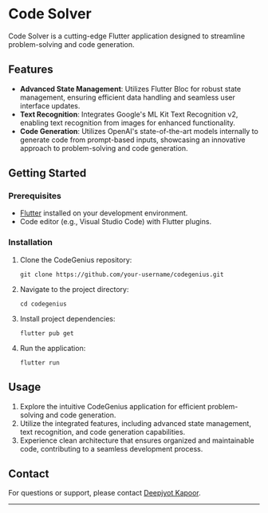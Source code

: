 # Code Solver

Code Solver is a cutting-edge Flutter application designed to streamline problem-solving and code generation.

## Features

- **Advanced State Management**: Utilizes Flutter Bloc for robust state management, ensuring efficient data handling and seamless user interface updates.
- **Text Recognition**: Integrates Google's ML Kit Text Recognition v2, enabling text recognition from images for enhanced functionality.
- **Code Generation**: Utilizes OpenAI's state-of-the-art models internally to generate code from prompt-based inputs, showcasing an innovative approach to problem-solving and code generation.

## Getting Started

### Prerequisites

- [Flutter](https://flutter.dev/docs/get-started/install) installed on your development environment.
- Code editor (e.g., Visual Studio Code) with Flutter plugins.

### Installation

1. Clone the CodeGenius repository:

   ```shell
   git clone https://github.com/your-username/codegenius.git
   ```

2. Navigate to the project directory:

   ```shell
   cd codegenius
   ```

3. Install project dependencies:

   ```shell
   flutter pub get
   ```

4. Run the application:

   ```shell
   flutter run
   ```

## Usage

1. Explore the intuitive CodeGenius application for efficient problem-solving and code generation.
2. Utilize the integrated features, including advanced state management, text recognition, and code generation capabilities.
3. Experience clean architecture that ensures organized and maintainable code, contributing to a seamless development process.

## Contact

For questions or support, please contact [Deepjyot Kapoor](mailto:kapoordeepjyotsingh29@gmail.com).

---

